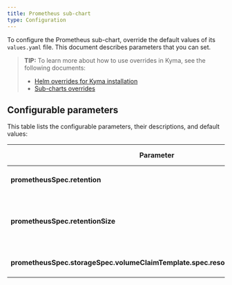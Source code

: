 ```yaml
---
title: Prometheus sub-chart
type: Configuration
---
```


To configure the Prometheus sub-chart, override the default values of its `values.yaml` file. This document describes parameters that you can set.

>**TIP:** To learn more about how to use overrides in Kyma, see the following documents:
>* [Helm overrides for Kyma installation](/root/kyma/#configuration-helm-overrides-for-kyma-installation)
>* [Sub-charts overrides](/root/kyma/#configuration-helm-overrides-for-kyma-installation-sub-chart-overrides)

## Configurable parameters

This table lists the configurable parameters, their descriptions, and default values:

| Parameter | Description | Default value |
|-----------|-------------|---------------|
| **prometheusSpec.retention** | Specifies a period for which Prometheus stores the metrics.| `1d` |
| **prometheusSpec.retentionSize** | Specifies the maximum number of bytes that storage blocks can use. The oldest data will be removed first.| `2GB` |
| **prometheusSpec.storageSpec.volumeClaimTemplate.spec.resources.requests.storage** | Specifies the size of a PersistentVolumeClaim (PVC). | `10Gi` |

